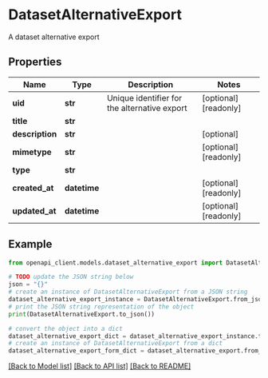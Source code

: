 # DatasetAlternativeExport

A dataset alternative export

## Properties

Name | Type | Description | Notes
------------ | ------------- | ------------- | -------------
**uid** | **str** | Unique identifier for the alternative export | [optional] [readonly] 
**title** | **str** |  | 
**description** | **str** |  | [optional] 
**mimetype** | **str** |  | [optional] [readonly] 
**type** | **str** |  | 
**created_at** | **datetime** |  | [optional] [readonly] 
**updated_at** | **datetime** |  | [optional] [readonly] 

## Example

```python
from openapi_client.models.dataset_alternative_export import DatasetAlternativeExport

# TODO update the JSON string below
json = "{}"
# create an instance of DatasetAlternativeExport from a JSON string
dataset_alternative_export_instance = DatasetAlternativeExport.from_json(json)
# print the JSON string representation of the object
print(DatasetAlternativeExport.to_json())

# convert the object into a dict
dataset_alternative_export_dict = dataset_alternative_export_instance.to_dict()
# create an instance of DatasetAlternativeExport from a dict
dataset_alternative_export_form_dict = dataset_alternative_export.from_dict(dataset_alternative_export_dict)
```
[[Back to Model list]](../README.md#documentation-for-models) [[Back to API list]](../README.md#documentation-for-api-endpoints) [[Back to README]](../README.md)


